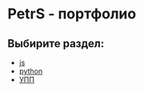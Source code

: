 # PetrS - портфолио
## Выбирите раздел:
* [js](js/index.html)
* [python](python/readme.md)
* [УПП](spm/spm.md)
